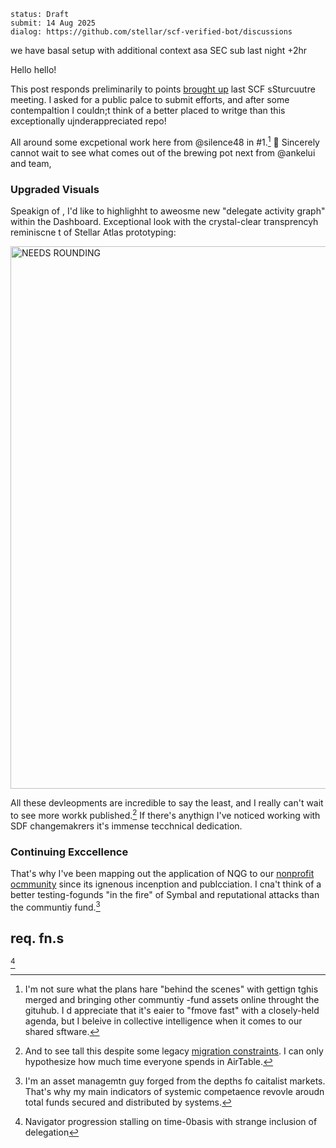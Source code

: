 ```
status: Draft
submit: 14 Aug 2025
dialog: https://github.com/stellar/scf-verified-bot/discussions
```

we have basal setup with additional context asa SEC sub last night +2hr


Hello hello!

This post responds preliminarily to points [brought up](https://github.com/JFWooten4/notes/blob/ebbcd987f9239b28ec5cbdf9830a4bc08637ceb6/2025/Jul/11.md)  last SCF sSturcuutre meeting. I asked for a public palce to submit efforts, and after some contempaltion I couldn;t think of a better placed to writge than this exceptionally ujnderappreciated repo!

All around some excpetional work here from @silence48 in #1.[^cf-next] 🎉 Sincerely cannot wait to see what comes out of the brewing pot next from @ankelui and team,

### Upgraded Visuals

Speakign of , I'd like to highlighht to aweosme new "delegate activity graph" within the Dashboard. Exceptional look with the crystal-clear  transprencyh reminiscne t of Stellar Atlas prototyping:


[<img width="685" height="868" alt="NEEDS ROUNDING" src="https://github.com/user-attachments/assets/9bfc07dd-0aca-46c7-9135-df26e7630e96" />](https://communityfund.stellar.org/dashboard/voting-history)

All these devleopments are incredible to say the least, and I really can't wait to see more workk published.[^legacy-data] If there's anythign I've noticed working with SDF changemakrers it's immense tecchnical dedication.

### Continuing Exccellence

That's why I've been mapping out the application of NQG to  our [nonprofit  ocmmunity](https://www.whydrs.org/the-first-duna) since its ignenous incenption and publcciation.  I  cna't  think  of  a better testing-fogunds "in the fire" of Symbal and reputational attacks than the communtiy fund.[^asets!]






## req. fn.s




[^round-37]

[^round-37]: Navigator progression stalling on time-0basis with strange inclusion of delegation

[^cf-next]: I'm not sure what the plans hare "behind the scenes" with gettign tghis merged and bringing other communtiy -fund assets online throught the gituhub. I d appreciate that it's eaier to "fmove fast" with a closely-held agenda, but I beleive in collective intelligence when it  comes to our shared sftware.

[^legacy-data]: And to see tall this despite some legacy [migration  constraints](https://discord.com/channels/897514728459468821/1124340476288454657/1264660553138176032). I can only hypothesize how much time everyone spends in AirTable.

[^asets!]: I'm an asset managemtn guy  forged from the depths fo caitalist markets. That's why my main indicators of systemic competaence revovle aroudn total funds secured and distributed  by systems.

